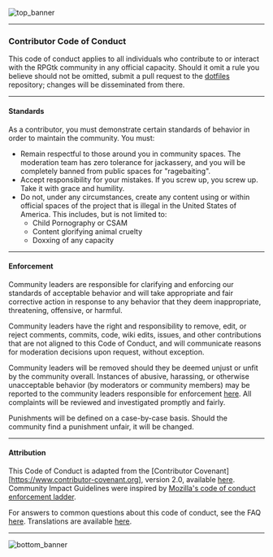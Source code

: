 ![top_banner](./.github/banner.jpg)

---

### Contributor Code of Conduct
This code of conduct applies to all individuals who contribute to or interact with the RPGtk community in any official capacity. Should it omit a rule you believe should not be omitted, submit a pull request to the [dotfiles](https://github.com/RPGtk/tk-dotfiles) repository; changes will be disseminated from there.

---

#### Standards
As a contributor, you must demonstrate certain standards of behavior in order to maintain the community. You must:

- Remain respectful to those around you in community spaces. The moderation team has zero tolerance for jackassery, and you will be completely banned from public spaces for "ragebaiting".
- Accept responsibility for your mistakes. If you screw up, you screw up. Take it with grace and humility.
- Do not, under any circumstances, create any content using or within official spaces of the project that is illegal in the United States of America. This includes, but is not limited to:
  - Child Pornography or CSAM
  - Content glorifying animal cruelty
  - Doxxing of any capacity

---

#### Enforcement
Community leaders are responsible for clarifying and enforcing our standards of acceptable behavior and will take appropriate and fair corrective action in response to any behavior that they deem inappropriate, threatening, offensive, or harmful.

Community leaders have the right and responsibility to remove, edit, or reject comments, commits, code, wiki edits, issues, and other contributions that are not aligned to this Code of Conduct, and will communicate reasons for moderation decisions upon request, without exception.

Community leaders will be removed should they be deemed unjust or unfit by the community overall. Instances of abusive, harassing, or otherwise unacceptable behavior (by moderators or community members) may be reported to the community leaders responsible for enforcement [here](mailto:israfiel_buisness.nearly025@passfwd.com). All complaints will be reviewed and investigated promptly and fairly.

Punishments will be defined on a case-by-case basis. Should the community find a punishment unfair, it will be changed.

---

#### Attribution

This Code of Conduct is adapted from the [Contributor Covenant][https://www.contributor-covenant.org], version 2.0, available [here](https://www.contributor-covenant.org/version/2/0/code_of_conduct.html). Community Impact Guidelines were inspired by [Mozilla's code of conduct enforcement ladder](https://github.com/mozilla/diversity).

For answers to common questions about this code of conduct, see the FAQ [here](https://www.contributor-covenant.org/faq). Translations are available [here](https://www.contributor-covenant.org/translations).

---

![bottom_banner](./.github/banner.jpg)
